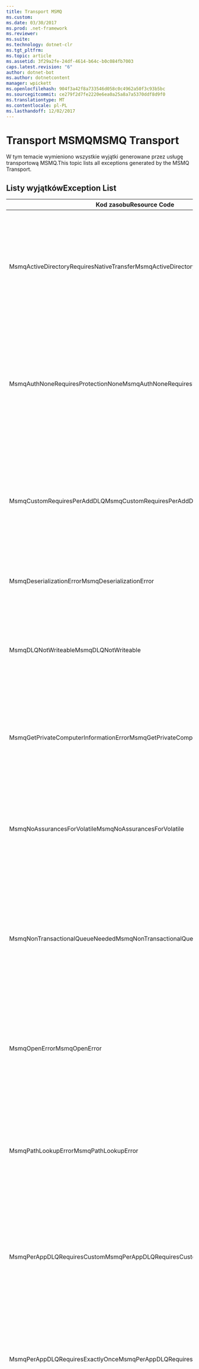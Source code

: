 ```yaml
---
title: Transport MSMQ
ms.custom: 
ms.date: 03/30/2017
ms.prod: .net-framework
ms.reviewer: 
ms.suite: 
ms.technology: dotnet-clr
ms.tgt_pltfrm: 
ms.topic: article
ms.assetid: 3f29a2fe-24df-4614-b64c-b0c084fb7003
caps.latest.revision: "6"
author: dotnet-bot
ms.author: dotnetcontent
manager: wpickett
ms.openlocfilehash: 904f3a42f8a733546d058c0c4962a50f3c93b5bc
ms.sourcegitcommit: ce279f2d7fe2220e6ea0a25a8a7a5370ddf8d9f0
ms.translationtype: MT
ms.contentlocale: pl-PL
ms.lasthandoff: 12/02/2017
---
```

# <a name="msmq-transport"></a><span data-ttu-id="0f4f6-102">Transport MSMQ</span><span class="sxs-lookup"><span data-stu-id="0f4f6-102">MSMQ Transport</span></span>
<span data-ttu-id="0f4f6-103">W tym temacie wymieniono wszystkie wyjątki generowane przez usługę transportową MSMQ.</span><span class="sxs-lookup"><span data-stu-id="0f4f6-103">This topic lists all exceptions generated by the MSMQ Transport.</span></span>  
  
## <a name="exception-list"></a><span data-ttu-id="0f4f6-104">Listy wyjątków</span><span class="sxs-lookup"><span data-stu-id="0f4f6-104">Exception List</span></span>  
  
|<span data-ttu-id="0f4f6-105">Kod zasobu</span><span class="sxs-lookup"><span data-stu-id="0f4f6-105">Resource Code</span></span>|<span data-ttu-id="0f4f6-106">Ciąg zasobu</span><span class="sxs-lookup"><span data-stu-id="0f4f6-106">Resource String</span></span>|  
|-------------------|---------------------|  
|<span data-ttu-id="0f4f6-107">MsmqActiveDirectoryRequiresNativeTransfer</span><span class="sxs-lookup"><span data-stu-id="0f4f6-107">MsmqActiveDirectoryRequiresNativeTransfer</span></span>|<span data-ttu-id="0f4f6-108">Nie można zweryfikować powiązania dla wiadomości.</span><span class="sxs-lookup"><span data-stu-id="0f4f6-108">The binding validation for the message failed.</span></span> <span data-ttu-id="0f4f6-109">Klient nie może wysłać wiadomości.</span><span class="sxs-lookup"><span data-stu-id="0f4f6-109">The client cannot send messages.</span></span> <span data-ttu-id="0f4f6-110">Błąd został spowodowany przez konflikt we właściwościach powiązania.</span><span class="sxs-lookup"><span data-stu-id="0f4f6-110">A conflict in the binding properties caused this failure.</span></span> <span data-ttu-id="0f4f6-111">Właściwość UseActiveDirectory ma wartość true, a właściwość QueueTransferProtocol ma wartość Native.</span><span class="sxs-lookup"><span data-stu-id="0f4f6-111">The UseActiveDirectory is set to true and QueueTransferProtocol is set to Native.</span></span> <span data-ttu-id="0f4f6-112">Aby usunąć konflikt, popraw jedną z właściwości.</span><span class="sxs-lookup"><span data-stu-id="0f4f6-112">To resolve the conflict, correct one of the properties.</span></span>|  
|<span data-ttu-id="0f4f6-113">MsmqAuthNoneRequiresProtectionNone</span><span class="sxs-lookup"><span data-stu-id="0f4f6-113">MsmqAuthNoneRequiresProtectionNone</span></span>|<span data-ttu-id="0f4f6-114">Nie można zweryfikować powiązania dla usługi.</span><span class="sxs-lookup"><span data-stu-id="0f4f6-114">The binding validation for the service failed.</span></span> <span data-ttu-id="0f4f6-115">Nie można uruchomić punktu końcowego usługi lub klienta.</span><span class="sxs-lookup"><span data-stu-id="0f4f6-115">The service endpoint or the client cannot be started.</span></span> <span data-ttu-id="0f4f6-116">Błąd został spowodowany przez konflikt we właściwościach powiązania.</span><span class="sxs-lookup"><span data-stu-id="0f4f6-116">A conflict in the binding properties caused this failure.</span></span> <span data-ttu-id="0f4f6-117">Element MsmqAuthenticationMode ma wartość None, a MsmqProtectionLevel nie jest ustawiona na Brak.</span><span class="sxs-lookup"><span data-stu-id="0f4f6-117">The MsmqAuthenticationMode is set to None and MsmqProtectionLevel is not set to None.</span></span> <span data-ttu-id="0f4f6-118">Aby usunąć konflikt, popraw jedną z właściwości.</span><span class="sxs-lookup"><span data-stu-id="0f4f6-118">To resolve to conflict, correct one of the properties.</span></span>|  
|<span data-ttu-id="0f4f6-119">MsmqCustomRequiresPerAddDLQ</span><span class="sxs-lookup"><span data-stu-id="0f4f6-119">MsmqCustomRequiresPerAddDLQ</span></span>|<span data-ttu-id="0f4f6-120">Nie można zweryfikować powiązania dla wiadomości.</span><span class="sxs-lookup"><span data-stu-id="0f4f6-120">The binding validation for the message failed.</span></span> <span data-ttu-id="0f4f6-121">Klient nie może wysłać wiadomości.</span><span class="sxs-lookup"><span data-stu-id="0f4f6-121">The client cannot send the message.</span></span> <span data-ttu-id="0f4f6-122">DeadLetterQueue wartość jest ustawiona na Custom, ale właściwość CustomDeadLetterQueue nie jest określony.</span><span class="sxs-lookup"><span data-stu-id="0f4f6-122">The DeadLetterQueue is set to Custom, but the CustomDeadLetterQueue is not specified.</span></span> <span data-ttu-id="0f4f6-123">Określ identyfikator URI kolejki utraconych wiadomości dla każdej aplikacji we właściwości CustomDeadLetterQueue.</span><span class="sxs-lookup"><span data-stu-id="0f4f6-123">Specify the URI of the dead letter queue for each application in the CustomDeadLetterQueue property.</span></span>|  
|<span data-ttu-id="0f4f6-124">MsmqDeserializationError</span><span class="sxs-lookup"><span data-stu-id="0f4f6-124">MsmqDeserializationError</span></span>|<span data-ttu-id="0f4f6-125">Napotkano błąd podczas deserializacji komunikatu XML.</span><span class="sxs-lookup"><span data-stu-id="0f4f6-125">An error was encountered while deserializing the XML message.</span></span> <span data-ttu-id="0f4f6-126">Wiadomość nie może być odbierany i zostało porzucone.</span><span class="sxs-lookup"><span data-stu-id="0f4f6-126">The message cannot be received and is dropped.</span></span>|  
|<span data-ttu-id="0f4f6-127">MsmqDLQNotWriteable</span><span class="sxs-lookup"><span data-stu-id="0f4f6-127">MsmqDLQNotWriteable</span></span>|<span data-ttu-id="0f4f6-128">Nie można zweryfikować powiązania dla klienta.</span><span class="sxs-lookup"><span data-stu-id="0f4f6-128">The binding validation for the client failed.</span></span> <span data-ttu-id="0f4f6-129">Klient nie może wysłać wiadomości.</span><span class="sxs-lookup"><span data-stu-id="0f4f6-129">The client cannot send a message.</span></span> <span data-ttu-id="0f4f6-130">Określona kolejka utraconych wiadomości nie istnieje lub nie można zapisać.</span><span class="sxs-lookup"><span data-stu-id="0f4f6-130">The specified dead-letter queue does not exist or cannot be written.</span></span> <span data-ttu-id="0f4f6-131">Upewnij się, że kolejka istnieje z odpowiednią autoryzacją do zapisu.</span><span class="sxs-lookup"><span data-stu-id="0f4f6-131">Ensure the queue exists with the proper authorization to write to it.</span></span>|  
|<span data-ttu-id="0f4f6-132">MsmqGetPrivateComputerInformationError</span><span class="sxs-lookup"><span data-stu-id="0f4f6-132">MsmqGetPrivateComputerInformationError</span></span>|<span data-ttu-id="0f4f6-133">Sprawdzenie wersji nie powiodło się z powodu określonego błędu.</span><span class="sxs-lookup"><span data-stu-id="0f4f6-133">The version check failed with the specified error.</span></span> <span data-ttu-id="0f4f6-134">Nie można wykryć wersji usługi MSMQ, wszystkich operacji w kolejkowanym kanale zakończą się niepowodzeniem.</span><span class="sxs-lookup"><span data-stu-id="0f4f6-134">The version of MSMQ cannot be detected All operations that are on the queued channel will fail.</span></span> <span data-ttu-id="0f4f6-135">Upewnij się, że usługa MSMQ jest zainstalowana i jest dostępny.</span><span class="sxs-lookup"><span data-stu-id="0f4f6-135">Ensure that MSMQ is installed and is available.</span></span>|  
|<span data-ttu-id="0f4f6-136">MsmqNoAssurancesForVolatile</span><span class="sxs-lookup"><span data-stu-id="0f4f6-136">MsmqNoAssurancesForVolatile</span></span>|<span data-ttu-id="0f4f6-137">Nie można zweryfikować powiązania dla usługi.</span><span class="sxs-lookup"><span data-stu-id="0f4f6-137">The binding validation for the service failed.</span></span> <span data-ttu-id="0f4f6-138">Nie można uruchomić punktu końcowego usługi lub klienta.</span><span class="sxs-lookup"><span data-stu-id="0f4f6-138">The service endpoint or the client cannot be started.</span></span> <span data-ttu-id="0f4f6-139">ExactlyOnce wartość właściwości jest równa true, a właściwość Durable ma wartość false.</span><span class="sxs-lookup"><span data-stu-id="0f4f6-139">The ExactlyOnce property is set to true and the Durable property is set to false.</span></span> <span data-ttu-id="0f4f6-140">Jest to nieobsługiwane.</span><span class="sxs-lookup"><span data-stu-id="0f4f6-140">This is not supported.</span></span> <span data-ttu-id="0f4f6-141">Aby usunąć konflikt, popraw jedną z tych właściwości.</span><span class="sxs-lookup"><span data-stu-id="0f4f6-141">To resolve the conflict, correct one of these properties.</span></span>|  
|<span data-ttu-id="0f4f6-142">MsmqNonTransactionalQueueNeeded</span><span class="sxs-lookup"><span data-stu-id="0f4f6-142">MsmqNonTransactionalQueueNeeded</span></span>|<span data-ttu-id="0f4f6-143">Wykryto niezgodność między powiązaniem a konfiguracją kolejki usługi MSMQ.</span><span class="sxs-lookup"><span data-stu-id="0f4f6-143">A mismatch between the binding and MSMQ queue configuration was detected.</span></span> <span data-ttu-id="0f4f6-144">Nie można uruchomić punktu końcowego usługi.</span><span class="sxs-lookup"><span data-stu-id="0f4f6-144">The service endpoint cannot be started.</span></span> <span data-ttu-id="0f4f6-145">Właściwość ExactlyOnce jest ustawiona na false i odczytywane wiadomości w kolejce jest kolejką transakcyjną.</span><span class="sxs-lookup"><span data-stu-id="0f4f6-145">The ExactlyOnce property is set to false and the queue to read messages from is a transactional queue.</span></span> <span data-ttu-id="0f4f6-146">Popraw błąd, ustawiając dla właściwości ExactlyOnce wartość true lub utwórz powiązanie nietransakcyjne.</span><span class="sxs-lookup"><span data-stu-id="0f4f6-146">Correct the error by setting the ExactlyOnce property to true or create a non-transactional binding.</span></span>|  
|<span data-ttu-id="0f4f6-147">MsmqOpenError</span><span class="sxs-lookup"><span data-stu-id="0f4f6-147">MsmqOpenError</span></span>|<span data-ttu-id="0f4f6-148">Wystąpił błąd podczas otwierania określonej kolejki.</span><span class="sxs-lookup"><span data-stu-id="0f4f6-148">An error occurred while opening the specified queue.</span></span> <span data-ttu-id="0f4f6-149">Wiadomość nie może być wysyłane lub odbierane z kolejki.</span><span class="sxs-lookup"><span data-stu-id="0f4f6-149">The message cannot be sent or received from the queue.</span></span> <span data-ttu-id="0f4f6-150">Upewnij się, że usługa MSMQ jest zainstalowana i uruchomiona.</span><span class="sxs-lookup"><span data-stu-id="0f4f6-150">Ensure that MSMQ is installed and running.</span></span> <span data-ttu-id="0f4f6-151">Upewnij się również, że kolejka jest dostępna z trybu wymagane prawa dostępu i autoryzacji.</span><span class="sxs-lookup"><span data-stu-id="0f4f6-151">Also ensure that the queue is available to open with the required access mode and authorization.</span></span>|  
|<span data-ttu-id="0f4f6-152">MsmqPathLookupError</span><span class="sxs-lookup"><span data-stu-id="0f4f6-152">MsmqPathLookupError</span></span>|<span data-ttu-id="0f4f6-153">Wystąpił błąd podczas konwertowania nazwy ścieżki określonej kolejki na nazwę formatu.</span><span class="sxs-lookup"><span data-stu-id="0f4f6-153">An error occurred when converting the specified queue path name to the format name.</span></span> <span data-ttu-id="0f4f6-154">Wszystkich operacji w kolejkowanym kanale nie powiodło się.</span><span class="sxs-lookup"><span data-stu-id="0f4f6-154">All operations on the queued channel failed.</span></span> <span data-ttu-id="0f4f6-155">Upewnij się, że adres kolejki jest prawidłowy.</span><span class="sxs-lookup"><span data-stu-id="0f4f6-155">Ensure that the queue address is valid.</span></span> <span data-ttu-id="0f4f6-156">Usługa MSMQ musi zostać zainstalowana z włączoną integracją usługi Active Directory i jest dostępny do niego dostęp.</span><span class="sxs-lookup"><span data-stu-id="0f4f6-156">MSMQ must be installed with Active Directory integration enabled and access to it is available.</span></span>|  
|<span data-ttu-id="0f4f6-157">MsmqPerAppDLQRequiresCustom</span><span class="sxs-lookup"><span data-stu-id="0f4f6-157">MsmqPerAppDLQRequiresCustom</span></span>|<span data-ttu-id="0f4f6-158">Nie można zweryfikować powiązania na kliencie.</span><span class="sxs-lookup"><span data-stu-id="0f4f6-158">The binding validation on the client failed.</span></span> <span data-ttu-id="0f4f6-159">Klient nie może wysłać wiadomości.</span><span class="sxs-lookup"><span data-stu-id="0f4f6-159">The client cannot send messages.</span></span> <span data-ttu-id="0f4f6-160">Właściwość CustomDeadLetterQueue jest ustawiona, ale właściwość DeadLetterQueue nie ustawiono niestandardowego.</span><span class="sxs-lookup"><span data-stu-id="0f4f6-160">The CustomDeadLetterQueue property is set, but the DeadLetterQueue property is not set to Custom.</span></span> <span data-ttu-id="0f4f6-161">Ustaw dla właściwości DeadLetterQueue wartość niestandardowy.</span><span class="sxs-lookup"><span data-stu-id="0f4f6-161">Set the DeadLetterQueue property to Custom.</span></span>|  
|<span data-ttu-id="0f4f6-162">MsmqPerAppDLQRequiresExactlyOnce</span><span class="sxs-lookup"><span data-stu-id="0f4f6-162">MsmqPerAppDLQRequiresExactlyOnce</span></span>|<span data-ttu-id="0f4f6-163">Nie można zweryfikować powiązania dla klienta.</span><span class="sxs-lookup"><span data-stu-id="0f4f6-163">The binding validation for the client failed.</span></span> <span data-ttu-id="0f4f6-164">Klient nie może wysłać wiadomości.</span><span class="sxs-lookup"><span data-stu-id="0f4f6-164">The client cannot send messages.</span></span> <span data-ttu-id="0f4f6-165">Błąd został spowodowany przez konflikt we właściwościach powiązania.</span><span class="sxs-lookup"><span data-stu-id="0f4f6-165">A conflict in the binding properties is causing the failure.</span></span> <span data-ttu-id="0f4f6-166">Aby używać niestandardowej kolejki utraconych wiadomości, ExactlyOnce musi mieć ustawioną wartość true, aby usunąć konflikt.</span><span class="sxs-lookup"><span data-stu-id="0f4f6-166">To use the custom dead-letter queue, ExactlyOnce must be set to true to resolve to conflict.</span></span>|  
|<span data-ttu-id="0f4f6-167">MsmqPerAppDLQRequiresMsmq4</span><span class="sxs-lookup"><span data-stu-id="0f4f6-167">MsmqPerAppDLQRequiresMsmq4</span></span>|<span data-ttu-id="0f4f6-168">Wykryto niezgodność między powiązaniem i konfiguracją Kolejkowania.</span><span class="sxs-lookup"><span data-stu-id="0f4f6-168">A mismatch between the binding and MSMQ configuration was detected.</span></span> <span data-ttu-id="0f4f6-169">Klient nie może wysłać wiadomości.</span><span class="sxs-lookup"><span data-stu-id="0f4f6-169">The client cannot send messages.</span></span> <span data-ttu-id="0f4f6-170">Aby używać niestandardowej kolejki utraconych wiadomości, musi mieć usługi MSMQ w wersji 4.0 lub nowszej.</span><span class="sxs-lookup"><span data-stu-id="0f4f6-170">To use the custom dead-letter queue, you must have MSMQ version 4.0 or higher.</span></span> <span data-ttu-id="0f4f6-171">Jeśli nie masz usługi MSMQ w wersji 4.0 lub nowszej należy ustawić dla właściwości DeadLetterQueue wartość System lub None.</span><span class="sxs-lookup"><span data-stu-id="0f4f6-171">If you do not have MSMQ version 4.0 or higher set the DeadLetterQueue property to System or None.</span></span>|  
|<span data-ttu-id="0f4f6-172">MsmqReceiveError</span><span class="sxs-lookup"><span data-stu-id="0f4f6-172">MsmqReceiveError</span></span>|<span data-ttu-id="0f4f6-173">Wystąpił błąd podczas odbierania wiadomości z kolejki.</span><span class="sxs-lookup"><span data-stu-id="0f4f6-173">An error occurred while receiving a message from the queue.</span></span> <span data-ttu-id="0f4f6-174">Upewnij się, że usługa MSMQ jest zainstalowana i uruchomiona.</span><span class="sxs-lookup"><span data-stu-id="0f4f6-174">Ensure that MSMQ is installed and running.</span></span> <span data-ttu-id="0f4f6-175">Upewnij się, że z kolejki można odbierać wiadomości.</span><span class="sxs-lookup"><span data-stu-id="0f4f6-175">Make sure the queue is available to receive from.</span></span>|  
|<span data-ttu-id="0f4f6-176">MsmqSameTransactionExpected</span><span class="sxs-lookup"><span data-stu-id="0f4f6-176">MsmqSameTransactionExpected</span></span>|<span data-ttu-id="0f4f6-177">Wystąpił błąd transakcji dla tej sesji.</span><span class="sxs-lookup"><span data-stu-id="0f4f6-177">A transaction error occurred for this session.</span></span> <span data-ttu-id="0f4f6-178">Wystąpił błąd kanału sesji.</span><span class="sxs-lookup"><span data-stu-id="0f4f6-178">The session channel is faulted.</span></span> <span data-ttu-id="0f4f6-179">Wiadomości w sesji nie może być wysyłane lub odbierane.</span><span class="sxs-lookup"><span data-stu-id="0f4f6-179">Messages in the session cannot be sent or received.</span></span> <span data-ttu-id="0f4f6-180">Kolejkowana sesja nie może być skojarzony z więcej niż jednej transakcji.</span><span class="sxs-lookup"><span data-stu-id="0f4f6-180">A queued session cannot be associated with more than one transaction.</span></span> <span data-ttu-id="0f4f6-181">Upewnij się, że wszystkie wiadomości w sesji są wysyłane lub odbierane przy użyciu pojedynczej transakcji.</span><span class="sxs-lookup"><span data-stu-id="0f4f6-181">Ensure that all messages in the session are sent or received using a single transaction.</span></span>|  
|<span data-ttu-id="0f4f6-182">MsmqSendError</span><span class="sxs-lookup"><span data-stu-id="0f4f6-182">MsmqSendError</span></span>|<span data-ttu-id="0f4f6-183">Wystąpił błąd podczas wysyłania do określonej kolejki.</span><span class="sxs-lookup"><span data-stu-id="0f4f6-183">An error occurred while sending to the specified queue.</span></span> <span data-ttu-id="0f4f6-184">Upewnij się, że usługa MSMQ jest zainstalowana i uruchomiona.</span><span class="sxs-lookup"><span data-stu-id="0f4f6-184">Ensure that MSMQ is installed and running.</span></span> <span data-ttu-id="0f4f6-185">W przypadku wysyłania do kolejki lokalnej upewnij się, że kolejka istnieje z trybu wymagane prawa dostępu i autoryzacja.</span><span class="sxs-lookup"><span data-stu-id="0f4f6-185">If you are sending to a local queue, ensure the queue exists with the required access mode and authorization.</span></span>|  
|<span data-ttu-id="0f4f6-186">MsmqTimeSpanTooLarge</span><span class="sxs-lookup"><span data-stu-id="0f4f6-186">MsmqTimeSpanTooLarge</span></span>|<span data-ttu-id="0f4f6-187">Czas wygaśnięcia wiadomości jest za duży.</span><span class="sxs-lookup"><span data-stu-id="0f4f6-187">The message time to live is too large.</span></span> <span data-ttu-id="0f4f6-188">Nie można wysłać wiadomości.</span><span class="sxs-lookup"><span data-stu-id="0f4f6-188">The message cannot be sent.</span></span> <span data-ttu-id="0f4f6-189">Komunikat, czas wygaśnięcia (TTL) nie może przekraczać maksymalnej wartości Int32.</span><span class="sxs-lookup"><span data-stu-id="0f4f6-189">The message Time To Live (TTL) cannot exceed the Int32 maximum value.</span></span>|  
|<span data-ttu-id="0f4f6-190">MsmqTokenProviderNeededForCertificates</span><span class="sxs-lookup"><span data-stu-id="0f4f6-190">MsmqTokenProviderNeededForCertificates</span></span>|<span data-ttu-id="0f4f6-191">Nie można odnaleźć Element X509SecurityTokenProvider.</span><span class="sxs-lookup"><span data-stu-id="0f4f6-191">An X509SecurityTokenProvider cannot be found.</span></span> <span data-ttu-id="0f4f6-192">Nie można wysłać wiadomości.</span><span class="sxs-lookup"><span data-stu-id="0f4f6-192">The message cannot be sent.</span></span> <span data-ttu-id="0f4f6-193">Tryb uwierzytelniania certyfikatów wymaga dostawcy tokenów X.509.</span><span class="sxs-lookup"><span data-stu-id="0f4f6-193">The certificate authentication mode requires an X.509 token provider.</span></span> <span data-ttu-id="0f4f6-194">Upewnij się, że dostawcy tokenów zabezpieczających jest dostępna dla zainstalowany certyfikat.</span><span class="sxs-lookup"><span data-stu-id="0f4f6-194">Make sure a security token provider is available for the installed certificate.</span></span>|  
|<span data-ttu-id="0f4f6-195">MsmqTransactedDLQExpected</span><span class="sxs-lookup"><span data-stu-id="0f4f6-195">MsmqTransactedDLQExpected</span></span>|<span data-ttu-id="0f4f6-196">Wystąpiła niezgodność między powiązaniem a konfiguracją usługi MSMQ.</span><span class="sxs-lookup"><span data-stu-id="0f4f6-196">A mismatch occurred between the binding and the MSMQ configuration.</span></span> <span data-ttu-id="0f4f6-197">Nie można wysłać wiadomości.</span><span class="sxs-lookup"><span data-stu-id="0f4f6-197">Messages cannot be sent.</span></span> <span data-ttu-id="0f4f6-198">Niestandardowej kolejki utraconych wiadomości określona w powiązaniu musi być kolejką transakcji.</span><span class="sxs-lookup"><span data-stu-id="0f4f6-198">The custom dead-letter queue specified in the binding must be a transaction queue.</span></span> <span data-ttu-id="0f4f6-199">Upewnij się, że adres niestandardowej kolejki utraconych wiadomości jest poprawny i kolejka jest kolejką transakcyjną.</span><span class="sxs-lookup"><span data-stu-id="0f4f6-199">Ensure that the custom dead-letter queue address is correct and the queue is a transactional queue.</span></span>|  
|<span data-ttu-id="0f4f6-200">MsmqTransactionalQueueNeeded</span><span class="sxs-lookup"><span data-stu-id="0f4f6-200">MsmqTransactionalQueueNeeded</span></span>|<span data-ttu-id="0f4f6-201">Wystąpiła niezgodność między powiązaniem a konfiguracją kolejki usługi MSMQ.</span><span class="sxs-lookup"><span data-stu-id="0f4f6-201">A mismatch between the binding and the MSMQ queue configuration occurred.</span></span> <span data-ttu-id="0f4f6-202">Nie można uruchomić punktu końcowego usługi.</span><span class="sxs-lookup"><span data-stu-id="0f4f6-202">The service endpoint cannot be started.</span></span> <span data-ttu-id="0f4f6-203">ExactlyOnce wartość właściwości jest równa true, a kolejka odczytywane wiadomości nie jest kolejką transakcyjną.</span><span class="sxs-lookup"><span data-stu-id="0f4f6-203">The ExactlyOnce property is set to true and the queue to read messages from is not a transactional queue.</span></span> <span data-ttu-id="0f4f6-204">Aby naprawić błąd, ustaw dla właściwości ExactlyOnce wartość false lub Utwórz kolejkę transakcyjną dla tego powiązania.</span><span class="sxs-lookup"><span data-stu-id="0f4f6-204">To correct to the error, set the ExactlyOnce property to false or create a transactional queue for this binding.</span></span>|  
|<span data-ttu-id="0f4f6-205">MsmqTransactionCurrentRequired</span><span class="sxs-lookup"><span data-stu-id="0f4f6-205">MsmqTransactionCurrentRequired</span></span>|<span data-ttu-id="0f4f6-206">Żadna transakcja nie jest dostępne do wysyłania wiadomości w sesji.</span><span class="sxs-lookup"><span data-stu-id="0f4f6-206">No transaction is available to send messages in the session.</span></span> <span data-ttu-id="0f4f6-207">Aby wysłać wiadomość w kolejce sesji wymaga transakcji.</span><span class="sxs-lookup"><span data-stu-id="0f4f6-207">To send a message in a queued session requires a transaction.</span></span> <span data-ttu-id="0f4f6-208">Upewnij się, że zakresu transakcji został określony do wysłania tej wiadomości w sesji.</span><span class="sxs-lookup"><span data-stu-id="0f4f6-208">Ensure that a transaction scope is specified to send the message in the session.</span></span>|  
|<span data-ttu-id="0f4f6-209">MsmqTransactionRequired</span><span class="sxs-lookup"><span data-stu-id="0f4f6-209">MsmqTransactionRequired</span></span>|<span data-ttu-id="0f4f6-210">Transakcja jest wymagana, ale nie jest dostępna.</span><span class="sxs-lookup"><span data-stu-id="0f4f6-210">A transaction is required but is not available.</span></span> <span data-ttu-id="0f4f6-211">Wiadomości nie mogą być wysyłane lub odbierane.</span><span class="sxs-lookup"><span data-stu-id="0f4f6-211">Messages cannot be sent or received.</span></span> <span data-ttu-id="0f4f6-212">Upewnij się, że określono zasięg transakcji, aby wysyłać lub odbierać wiadomości.</span><span class="sxs-lookup"><span data-stu-id="0f4f6-212">Ensure that the transaction scope is specified to send or receive messages.</span></span>|  
|<span data-ttu-id="0f4f6-213">MsmqUnsupportedSerializationFormat</span><span class="sxs-lookup"><span data-stu-id="0f4f6-213">MsmqUnsupportedSerializationFormat</span></span>|<span data-ttu-id="0f4f6-214">Wystąpił błąd deserializacji.</span><span class="sxs-lookup"><span data-stu-id="0f4f6-214">A deserialization error occurred.</span></span> <span data-ttu-id="0f4f6-215">Wiadomość nie może być odbierany i zostało porzucone.</span><span class="sxs-lookup"><span data-stu-id="0f4f6-215">The message cannot be received and is dropped.</span></span> <span data-ttu-id="0f4f6-216">Format serializacji określonego nie jest obsługiwany.</span><span class="sxs-lookup"><span data-stu-id="0f4f6-216">The specified serialization format is not supported.</span></span>|  
|<span data-ttu-id="0f4f6-217">MsmqWrongPrivateQueueSyntax</span><span class="sxs-lookup"><span data-stu-id="0f4f6-217">MsmqWrongPrivateQueueSyntax</span></span>|<span data-ttu-id="0f4f6-218">Adres URL jest nieprawidłowy.</span><span class="sxs-lookup"><span data-stu-id="0f4f6-218">The URL is invalid.</span></span> <span data-ttu-id="0f4f6-219">Adres URL kolejki nie może zawierać znaku "$".</span><span class="sxs-lookup"><span data-stu-id="0f4f6-219">The URL for the queue cannot contain the '$' character.</span></span> <span data-ttu-id="0f4f6-220">Aby zaadresować kolejkę prywatną, należy użyć składni net.msmq://machine/private/queueName.</span><span class="sxs-lookup"><span data-stu-id="0f4f6-220">Use the syntax in net.msmq://machine/private/queueName to address a private queue.</span></span>|
